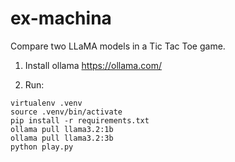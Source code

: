 # ex-machina

Compare two LLaMA models in a Tic Tac Toe game.

1. Install ollama https://ollama.com/

2. Run:
```
virtualenv .venv
source .venv/bin/activate
pip install -r requirements.txt
ollama pull llama3.2:1b
ollama pull llama3.2:3b
python play.py
```

